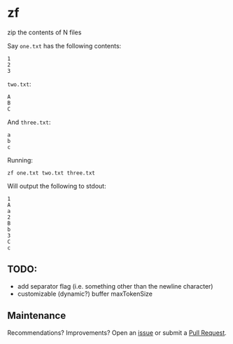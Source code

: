 # zf
zip the contents of N files

Say `one.txt` has the following contents:

    1
    2
    3

`two.txt`:

    A
    B
    C

And `three.txt`:

    a
    b
    c

Running:

    zf one.txt two.txt three.txt

Will output the following to stdout:

    1
    A
    a
    2
    B
    b
    3
    C
    c

## TODO:
* add separator flag (i.e. something other than the newline character)
* customizable (dynamic?) buffer maxTokenSize

## Maintenance
Recommendations? Improvements? Open an [issue](https://github.com/gypsydiver/zf/issues/new) or submit a [Pull Request](https://github.com/gypsydiver/zf/compare).
